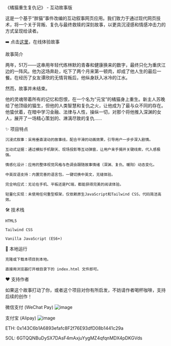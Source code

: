 《橘猫重生复仇记》 - 互动故事版

这是一个基于“胖猫”事件改编的互动叙事网页应用。我们致力于通过现代网页技术，将一个关于背叛、复仇与最终救赎的深刻故事，以更具沉浸感和情感冲击力的方式呈现给读者。

➡️ 点击[这里](https://pangmao.docman.edu.kg)，在线体验故事

故事简介

两年，51万——这串用年轻代练林默的青春和健康换来的数字，最终只化为重庆江边的一阵风。他为这场奔赴，吃下了两个月来第一顿肉，却成了他人生的最后一餐。在经历了女友谭欣的无情背叛后，他纵身跃入冰冷的江水。

然而，故事并未结束。

他的灵魂带着所有的记忆和怨恨，在一个名为“元宝”的橘猫身上重生。新主人苏晚给了他顶级的猫生，但他的人类智慧和复仇之火，让他成为了最与众不同的存在。他蛰伏着，在暗中学习金融、法律与人性，操纵一切，对那个将他推入深渊的女人，展开了一场精心策划的、淋漓尽致的复仇……

✨ 项目特点

    沉浸式叙事：采用垂直滚动的故事线，配合平滑的动画效果，引导用户一步步深入剧情。

    互动式证据：通过模拟手机聊天、现场投影等互动弹窗，让用户亲手揭开关键线索，代入感极强。

    情感化设计：应用的整体视觉风格与色调会跟随故事情绪（深渊、复仇、暖阳）动态变化。

    中英双语支持：内置完善的语言包，一键切换中英文，无缝体验。

    完全响应式：无论在手机、平板还是PC端，都能获得完美的阅读体验。

    轻量化实现：未使用任何重型框架，仅依赖原生JavaScript和Tailwind CSS，代码简洁高效。

🛠️ 技术栈

    HTML5

    Tailwind CSS

    Vanilla JavaScript (ES6+)

🚀 本地运行

    克隆或下载本项目到本地。

    直接用浏览器打开根目录下的 index.html 文件即可。

❤️ 支持作者

如果这个故事打动了你，或者这个项目对你有所启发，不妨请作者喝杯咖啡，支持后续的创作！

微信支付 (WeChat Pay)
	![image](https://github.com/user-attachments/assets/a5c5ac9f-b3d0-4244-bed5-48116cec5dce)


支付宝 (Alipay)
	![image](https://github.com/user-attachments/assets/72fb93f9-0bb3-48da-bac9-89d5f7960da7)

ETH: 0x143C6b1A6893efafc8F2f76E93dfD08b1441c29a

SOL: 6GTQQNBuDySX7DAsF4mAxjuYygMZ4qfqnMDX4pDKGVds

